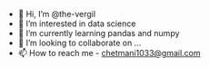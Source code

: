 - 👋 Hi, I’m @the-vergil
- 👀 I’m interested in data science
- 🌱 I’m currently learning pandas and numpy
- 💞️ I’m looking to collaborate on ...
- 📫 How to reach me - chetmani1033@gmail.com

<!---
the-vergil/the-vergil is a ✨ special ✨ repository because its `README.md` (this file) appears on your GitHub profile.
You can click the Preview link to take a look at your changes.
--->

